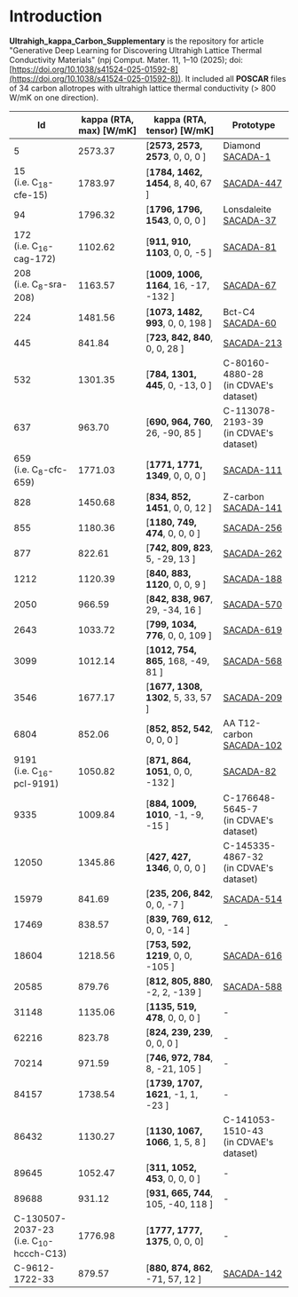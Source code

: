 # Introduction

**Ultrahigh_kappa_Carbon_Supplementary** is the repository for article "Generative Deep Learning for Discovering Ultrahigh Lattice Thermal Conductivity Materials" (npj Comput. Mater. 11, 1–10 (2025); doi: [https://doi.org/10.1038/s41524-025-01592-8](https://doi.org/10.1038/s41524-025-01592-8)). It included all **POSCAR** files of 34 carbon allotropes with ultrahigh lattice thermal conductivity (> 800 W/mK on one direction).

|Id|kappa (RTA, max) [W/mK]|kappa (RTA, tensor) [W/mK]|Prototype|
|---|---|---|---|
| 5     | 2573.37   | [**2573, 2573, 2573**, 0, 0, 0        ] | Diamond<br>[SACADA-1](https://www.sacada.info/ca_data.php?id=1)|
| 15<br>(i.e. C<sub>18</sub>-cfe-15) | 1783.97   | [**1784, 1462, 1454**, 8, 40, 67      ] | [SACADA-447](https://www.sacada.info/ca_data.php?id=447)|
| 94    | 1796.32   | [**1796, 1796, 1543**, 0, 0, 0        ] | Lonsdaleite<br>[SACADA-37](https://www.sacada.info/ca_data.php?id=37)|
| 172<br>(i.e. C<sub>16</sub>-cag-172) | 1102.62   | [**911, 910, 1103**,   0, 0, -5       ] | [SACADA-81](https://www.sacada.info/ca_data.php?id=81)|
| 208<br>(i.e. C<sub>8</sub>-sra-208) | 1163.57   | [**1009, 1006, 1164**, 16, -17, -132  ] | [SACADA-67](https://www.sacada.info/ca_data.php?id=67)|
| 224   | 1481.56   | [**1073, 1482, 993**,  0, 0, 198      ] | Bct-C4<br>[SACADA-60](https://www.sacada.info/ca_data.php?id=60)|
| 445   |  841.84   | [**723, 842, 840**,    0, 0, 28       ] | [SACADA-213](https://www.sacada.info/ca_data.php?id=213)|
| 532   | 1301.35   | [**784, 1301, 445**,   0, -13, 0      ] | C-80160-4880-28<br>(in CDVAE's dataset)|
| 637   |  963.70   | [**690, 964, 760**,    26, -90, 85    ] | C-113078-2193-39<br>(in CDVAE's dataset)|
| 659<br>(i.e. C<sub>8</sub>-cfc-659) | 1771.03   | [**1771, 1771, 1349**, 0, 0, 0        ] | [SACADA-111](https://www.sacada.info/ca_data.php?id=111)|
| 828   | 1450.68   | [**834, 852, 1451**,   0, 0, 12       ] | Z-carbon<br>[SACADA-141](https://www.sacada.info/ca_data.php?id=141)|
| 855   | 1180.36   | [**1180, 749, 474**,   0, 0, 0        ] | [SACADA-256](https://www.sacada.info/ca_data.php?id=256)|
| 877   |  822.61   | [**742, 809, 823**,    5, -29, 13     ] | [SACADA-262](https://www.sacada.info/ca_data.php?id=262)|
| 1212  | 1120.39   | [**840, 883, 1120**,   0, 0, 9        ] | [SACADA-188](https://www.sacada.info/ca_data.php?id=188)|
| 2050  |  966.59   | [**842, 838, 967**,    29, -34, 16    ] | [SACADA-570](https://www.sacada.info/ca_data.php?id=570)|
| 2643  | 1033.72   | [**799, 1034, 776**,   0, 0, 109      ] | [SACADA-619](https://www.sacada.info/ca_data.php?id=619)|
| 3099  | 1012.14   | [**1012, 754, 865**,   168, -49, 81   ] | [SACADA-568](https://www.sacada.info/ca_data.php?id=568)|
| 3546  | 1677.17   | [**1677, 1308, 1302**, 5, 33, 57      ] | [SACADA-209](https://www.sacada.info/ca_data.php?id=209)|
| 6804  | 852.06   | [**852, 852, 542**, 0, 0, 0      ] | AA T12-carbon<br>[SACADA-102](https://www.sacada.info/ca_data.php?id=102)|
| 9191<br>(i.e. C<sub>16</sub>-pcl-9191) | 1050.82   | [**871, 864, 1051**,   0, 0, -132     ] | [SACADA-82](https://www.sacada.info/ca_data.php?id=82)|
| 9335  | 1009.84   | [**884, 1009, 1010**,  -1, -9, -15    ] | C-176648-5645-7<br>(in CDVAE's dataset)|
| 12050 | 1345.86   | [**427, 427, 1346**,   0, 0, 0        ] | C-145335-4867-32<br>(in CDVAE's dataset)|
| 15979 |  841.69   | [**235, 206, 842**,    0, 0, -7       ] | [SACADA-514](https://www.sacada.info/ca_data.php?id=514)|
| 17469 |  838.57   | [**839, 769, 612**,    0, 0, -14      ] | -|
| 18604 | 1218.56   | [**753, 592, 1219**,   0, 0, -105     ] | [SACADA-616](https://www.sacada.info/ca_data.php?id=616)|
| 20585 |  879.76   | [**812, 805, 880**,    -2, 2, -139    ] | [SACADA-588](https://www.sacada.info/ca_data.php?id=588)|
| 31148 | 1135.06   | [**1135, 519, 478**,   0, 0, 0        ] | -|
| 62216 |  823.78   | [**824, 239, 239**,    0, 0, 0        ] | -|
| 70214 |  971.59   | [**746, 972, 784**,    8, -21, 105    ] | -|
| 84157 | 1738.54   | [**1739, 1707, 1621**, -1, 1, -23     ] | -|
| 86432 | 1130.27   | [**1130, 1067, 1066**, 1, 5, 8        ] | C-141053-1510-43<br>(in CDVAE's dataset)|
| 89645 | 1052.47   | [**311, 1052, 453**,   0, 0, 0        ] | -|
| 89688 |  931.12   | [**931, 665, 744**,    105, -40, 118  ] | -|
|C-130507-2037-23<br>(i.e. C<sub>10</sub>-hccch-C13)|1776.98|[**1777, 1777, 1375**, 0, 0, 0]|-|
|C-9612-1722-33|879.57|[**880, 874, 862**, -71, 57, 12      ] | [SACADA-142](https://www.sacada.info/ca_data.php?id=142)|
